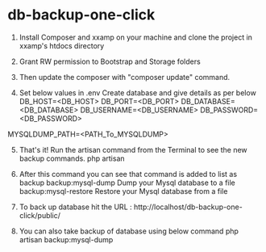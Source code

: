 # db-backup-one-click

1. Install Composer and xxamp on your machine and clone the project in xxamp's htdocs directory

2. Grant RW permission to Bootstrap and Storage folders

3. Then update the composer with "composer update" command.

4. Set below values in .env
Create database and give details as per below
DB_HOST=<DB_HOST>
DB_PORT=<DB_PORT>
DB_DATABASE=<DB_DATABASE>
DB_USERNAME=<DB_USERNAME>
DB_PASSWORD=<DB_PASSWORD>

MYSQLDUMP_PATH=<PATH_To_MYSQLDUMP>

5. That's it! Run the artisan command from the Terminal to see the new backup commands.
	php artisan
	
6. After this command you can see that command is added to list as  backup
		backup:mysql-dump     Dump your Mysql database to a file
		backup:mysql-restore  Restore your Mysql database from a file
		
7. To back up database hit the URL : http://localhost/db-backup-one-click/public/
		
8. You can also take backup of database using below command
		php artisan backup:mysql-dump
